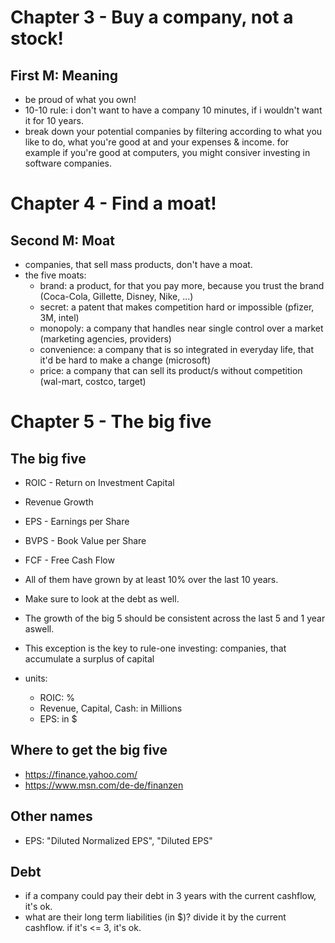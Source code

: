 # Chapter 3 - Buy a company, not a stock!
## First M: Meaning
- be proud of what you own!
- 10-10 rule: i don't want to have a company 10 minutes, if i wouldn't want it for 10 years.
- break down your potential companies by filtering according to what you like to do, what you're good at and your expenses & income.
  for example if you're good at computers, you might consiver investing in software companies.

# Chapter 4 - Find a moat!
## Second M: Moat
- companies, that sell mass products, don't have a moat.
- the five moats:
  - brand: a product, for that you pay more, because you trust the brand (Coca-Cola, Gillette, Disney, Nike, ...)
  - secret: a patent that makes competition hard or impossible (pfizer, 3M, intel)
  - monopoly: a company that handles near single control over a market (marketing agencies, providers)
  - convenience: a company that is so integrated in everyday life, that it'd be hard to make a change (microsoft)
  - price: a company that can sell its product/s without competition (wal-mart, costco, target)

# Chapter 5 - The big five
## The big five
- ROIC - Return on Investment Capital
- Revenue Growth
- EPS - Earnings per Share
- BVPS - Book Value per Share
- FCF - Free Cash Flow

- All of them have grown by at least 10% over the last 10 years.

- Make sure to look at the debt as well.
- The growth of the big 5 should be consistent across the last 5 and 1 year aswell.

- This exception is the key to rule-one investing: companies, that accumulate a surplus of capital

- units:
  - ROIC: %
  - Revenue, Capital, Cash: in Millions
  - EPS: in $

## Where to get the big five
- https://finance.yahoo.com/
- https://www.msn.com/de-de/finanzen

## Other names
- EPS: "Diluted Normalized EPS", "Diluted EPS"

## Debt
- if a company could pay their debt in 3 years with the current cashflow, it's ok.
- what are their long term liabilities (in $)? divide it by the current cashflow. if it's <= 3, it's ok.
